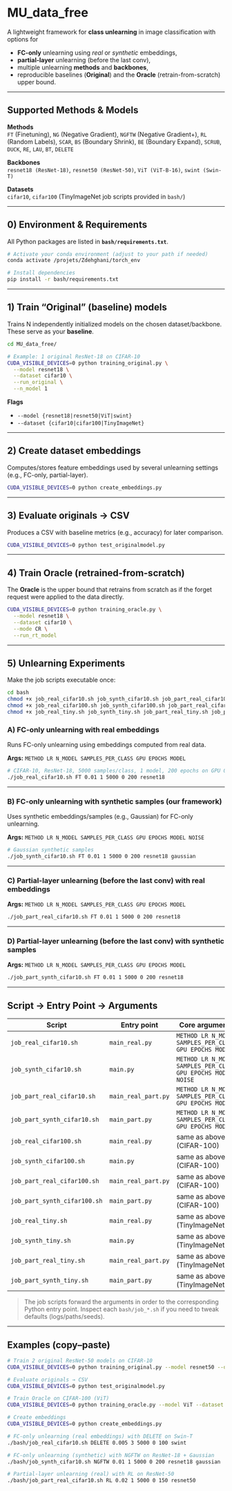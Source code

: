 # MU_data_free

A lightweight framework for **class unlearning** in image classification with options for
- **FC-only** unlearning using *real* or *synthetic* embeddings,
- **partial-layer** unlearning (before the last conv),
- multiple unlearning **methods** and **backbones**,
- reproducible baselines (**Original**) and the **Oracle** (retrain-from-scratch) upper bound.

---

## Supported Methods & Models

**Methods**  
`FT` (Finetuning), `NG` (Negative Gradient), `NGFTW` (Negative Gradient+), `RL` (Random Labels),
`SCAR`, `BS` (Boundary Shrink), `BE` (Boundary Expand), `SCRUB`, `DUCK`, `RE`, `LAU`, `BT`, `DELETE`

**Backbones**  
`resnet18 (ResNet-18)`, `resnet50 (ResNet-50)`, `ViT (ViT-B-16)`, `swint (Swin-T)`

**Datasets**  
`cifar10`, `cifar100` (TinyImageNet job scripts provided in `bash/`)

---

## 0) Environment & Requirements

All Python packages are listed in **`bash/requirements.txt`**.

```bash
# Activate your conda environment (adjust to your path if needed)
conda activate /projets/Zdehghani/torch_env

# Install dependencies
pip install -r bash/requirements.txt
```

---

## 1) Train “Original” (baseline) models

Trains N independently initialized models on the chosen dataset/backbone. These serve as your **baseline**.

```bash
cd MU_data_free/

# Example: 1 original ResNet-18 on CIFAR-10
CUDA_VISIBLE_DEVICES=0 python training_original.py \
  --model resnet18 \
  --dataset cifar10 \
  --run_original \
  --n_model 1
```

**Flags**
- `--model {resnet18|resnet50|ViT|swint}`
- `--dataset {cifar10|cifar100|TinyImageNet}`

---

## 2) Create dataset embeddings

Computes/stores feature embeddings used by several unlearning settings (e.g., FC-only, partial-layer).

```bash
CUDA_VISIBLE_DEVICES=0 python create_embeddings.py
```

---

## 3) Evaluate originals → CSV

Produces a CSV with baseline metrics (e.g., accuracy) for later comparison.

```bash
CUDA_VISIBLE_DEVICES=0 python test_originalmodel.py
```

---

## 4) Train Oracle (retrained-from-scratch)

The **Oracle** is the upper bound that retrains from scratch as if the forget request were applied to the data directly.

```bash
CUDA_VISIBLE_DEVICES=0 python training_oracle.py \
  --model resnet18 \
  --dataset cifar10 \
  --mode CR \
  --run_rt_model
```

---

## 5) Unlearning Experiments

Make the job scripts executable once:

```bash
cd bash
chmod +x job_real_cifar10.sh job_synth_cifar10.sh job_part_real_cifar10.sh job_part_synth_cifar10.sh
chmod +x job_real_cifar100.sh job_synth_cifar100.sh job_part_real_cifar100.sh job_part_synth_cifar100.sh
chmod +x job_real_tiny.sh job_synth_tiny.sh job_part_real_tiny.sh job_part_synth_tiny.sh
```

### A) FC-only unlearning with **real** embeddings

Runs FC-only unlearning using embeddings computed from real data.

**Args:** `METHOD LR N_MODEL SAMPLES_PER_CLASS GPU EPOCHS MODEL`

```bash
# CIFAR-10, ResNet-18, 5000 samples/class, 1 model, 200 epochs on GPU 0
./job_real_cifar10.sh FT 0.01 1 5000 0 200 resnet18
```

---

### B) FC-only unlearning with **synthetic** samples (our framework)

Uses synthetic embeddings/samples (e.g., Gaussian) for FC-only unlearning.

**Args:** `METHOD LR N_MODEL SAMPLES_PER_CLASS GPU EPOCHS MODEL NOISE`

```bash
# Gaussian synthetic samples
./job_synth_cifar10.sh FT 0.01 1 5000 0 200 resnet18 gaussian
```

---

### C) Partial-layer unlearning (**before the last conv**) with **real** embeddings

**Args:** `METHOD LR N_MODEL SAMPLES_PER_CLASS GPU EPOCHS MODEL`

```bash
./job_part_real_cifar10.sh FT 0.01 1 5000 0 200 resnet18
```

---

### D) Partial-layer unlearning (**before the last conv**) with **synthetic** samples

**Args:** `METHOD LR N_MODEL SAMPLES_PER_CLASS GPU EPOCHS MODEL`

```bash
./job_part_synth_cifar10.sh FT 0.01 1 5000 0 200 resnet18
```

---

## Script → Entry Point → Arguments

| Script                          | Entry point              | Core arguments                                                                                  |
|---------------------------------|--------------------------|--------------------------------------------------------------------------------------------------|
| `job_real_cifar10.sh`           | `main_real.py`           | `METHOD LR N_MODEL SAMPLES_PER_CLASS GPU EPOCHS MODEL`                                          |
| `job_synth_cifar10.sh`          | `main.py`                | `METHOD LR N_MODEL SAMPLES_PER_CLASS GPU EPOCHS MODEL NOISE`                                    |
| `job_part_real_cifar10.sh`      | `main_real_part.py`      | `METHOD LR N_MODEL SAMPLES_PER_CLASS GPU EPOCHS MODEL`                                          |
| `job_part_synth_cifar10.sh`     | `main_part.py`           | `METHOD LR N_MODEL SAMPLES_PER_CLASS GPU EPOCHS MODEL`                                          |
| `job_real_cifar100.sh`          | `main_real.py`           | same as above (CIFAR-100)                                                                       |
| `job_synth_cifar100.sh`         | `main.py`                | same as above (CIFAR-100)                                                                       |
| `job_part_real_cifar100.sh`     | `main_real_part.py`      | same as above (CIFAR-100)                                                                       |
| `job_part_synth_cifar100.sh`    | `main_part.py`           | same as above (CIFAR-100)                                                                       |
| `job_real_tiny.sh`              | `main_real.py`           | same as above (TinyImageNet)                                                                    |
| `job_synth_tiny.sh`             | `main.py`                | same as above (TinyImageNet)                                                                    |
| `job_part_real_tiny.sh`         | `main_real_part.py`      | same as above (TinyImageNet)                                                                    |
| `job_part_synth_tiny.sh`        | `main_part.py`           | same as above (TinyImageNet)                                                                    |

> The job scripts forward the arguments in order to the corresponding Python entry point. Inspect each `bash/job_*.sh` if you need to tweak defaults (logs/paths/seeds).

---

## Examples (copy–paste)

```bash
# Train 2 original ResNet-50 models on CIFAR-10
CUDA_VISIBLE_DEVICES=0 python training_original.py --model resnet50 --dataset cifar10 --run_original --n_model 2

# Evaluate originals → CSV
CUDA_VISIBLE_DEVICES=0 python test_originalmodel.py

# Train Oracle on CIFAR-100 (ViT)
CUDA_VISIBLE_DEVICES=0 python training_oracle.py --model ViT --dataset cifar100 --mode CR --run_rt_model

# Create embeddings
CUDA_VISIBLE_DEVICES=0 python create_embeddings.py

# FC-only unlearning (real embeddings) with DELETE on Swin-T
./bash/job_real_cifar10.sh DELETE 0.005 3 5000 0 100 swint

# FC-only unlearning (synthetic) with NGFTW on ResNet-18 + Gaussian
./bash/job_synth_cifar10.sh NGFTW 0.01 1 5000 0 200 resnet18 gaussian

# Partial-layer unlearning (real) with RL on ResNet-50
./bash/job_part_real_cifar10.sh RL 0.02 1 5000 0 150 resnet50
```




